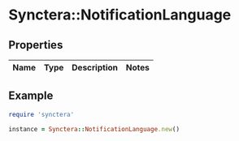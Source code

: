 # Synctera::NotificationLanguage

## Properties

| Name | Type | Description | Notes |
| ---- | ---- | ----------- | ----- |

## Example

```ruby
require 'synctera'

instance = Synctera::NotificationLanguage.new()
```

